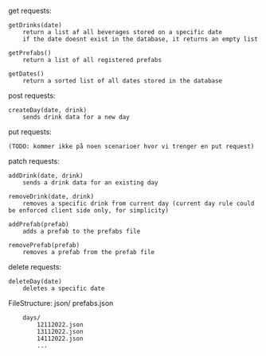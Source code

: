 get requests:

    getDrinks(date)
        return a list af all beverages stored on a specific date
        if the date doesnt exist in the database, it returns an empty list

    getPrefabs()
        return a list of all registered prefabs

    getDates()
        return a sorted list of all dates stored in the database

post requests:

    createDay(date, drink)
        sends drink data for a new day

put requests:

    (TODO: kommer ikke på noen scenarioer hvor vi trenger en put request)

patch requests:

    addDrink(date, drink)
        sends a drink data for an existing day

    removeDrink(date, drink)
        removes a specific drink from current day (current day rule could be enforced client side only, for simplicity)

    addPrefab(prefab)
        adds a prefab to the prefabs file

    removePrefab(prefab)
        removes a prefab from the prefab file

delete requests:

    deleteDay(date)
        deletes a specific date

FileStructure:
json/
prefabs.json

        days/
            12112022.json
            13112022.json
            14112022.json
            ...
